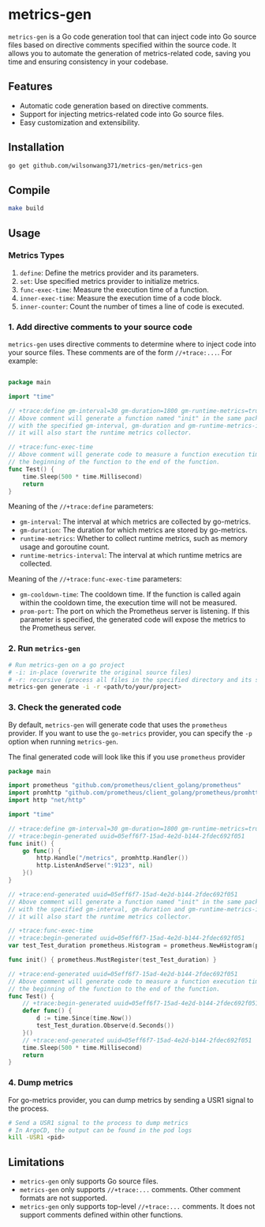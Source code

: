 # metrics-gen

`metrics-gen` is a Go code generation tool that can inject code into Go source files based on directive comments specified within the source code. It allows you to automate the generation of metrics-related code, saving you time and ensuring consistency in your codebase.

## Features

- Automatic code generation based on directive comments.
- Support for injecting metrics-related code into Go source files.
- Easy customization and extensibility.

## Installation

```bash
go get github.com/wilsonwang371/metrics-gen/metrics-gen
```

## Compile

```bash
make build
```

## Usage

### Metrics Types

1. `define`: Define the metrics provider and its parameters.
2. `set`: Use specified metrics provider to initialize metrics.
3. `func-exec-time`: Measure the execution time of a function.
4. `inner-exec-time`: Measure the execution time of a code block.
5. `inner-counter`: Count the number of times a line of code is executed.


### 1. Add directive comments to your source code

`metrics-gen` uses directive comments to determine where to inject code into your source files. These comments are of the form `//+trace:...`. For example:

```go

package main

import "time"

// +trace:define gm-interval=30 gm-duration=1800 gm-runtime-metrics=true gm-runtime-metrics-interval=60
// Above comment will generate a function named "init" in the same package. It will initialize the metrics
// with the specified gm-interval, gm-duration and gm-runtime-metrics-interval. If gm-runtime-metricsis set to true,
// it will also start the runtime metrics collector.

// +trace:func-exec-time
// Above comment will generate code to measure a function execution time. It will measure the time from
// the beginning of the function to the end of the function.
func Test() {
	time.Sleep(500 * time.Millisecond)
	return
}


```

Meaning of the `//+trace:define` parameters:

- `gm-interval`: The interval at which metrics are collected by go-metrics.
- `gm-duration`: The duration for which metrics are stored by go-metrics.
- `runtime-metrics`: Whether to collect runtime metrics, such as memory usage and goroutine count.
- `runtime-metrics-interval`: The interval at which runtime metrics are collected.

Meaning of the `//+trace:func-exec-time` parameters:

- `gm-cooldown-time`: The cooldown time. If the function is called again within the cooldown time, the execution time will not be measured.
- `prom-port`: The port on which the Prometheus server is listening. If this parameter is specified, the generated code will expose the metrics to the Prometheus server.
### 2. Run `metrics-gen`

```bash
# Run metrics-gen on a go project
# -i: in-place (overwrite the original source files)
# -r: recursive (process all files in the specified directory and its subdirectories)
metrics-gen generate -i -r <path/to/your/project>

```

### 3. Check the generated code

By default, `metrics-gen` will generate code that uses the `prometheus` provider. If you want to use the `go-metrics` provider, you can specify the `-p` option when running `metrics-gen`.

The final generated code will look like this if you use `prometheus` provider

```go
package main

import prometheus "github.com/prometheus/client_golang/prometheus"
import promhttp "github.com/prometheus/client_golang/prometheus/promhttp"
import http "net/http"

import "time"

// +trace:define gm-interval=30 gm-duration=1800 gm-runtime-metrics=true gm-runtime-metrics-interval=60
// +trace:begin-generated uuid=05eff6f7-15ad-4e2d-b144-2fdec692f051
func init() {
	go func() {
		http.Handle("/metrics", promhttp.Handler())
		http.ListenAndServe(":9123", nil)
	}()
}

// +trace:end-generated uuid=05eff6f7-15ad-4e2d-b144-2fdec692f051
// Above comment will generate a function named "init" in the same package. It will initialize the metrics
// with the specified gm-interval, gm-duration and gm-runtime-metrics-interval. If gm-runtime-metricsis set to true,
// it will also start the runtime metrics collector.

// +trace:func-exec-time
// +trace:begin-generated uuid=05eff6f7-15ad-4e2d-b144-2fdec692f051
var test_Test_duration prometheus.Histogram = prometheus.NewHistogram(prometheus.HistogramOpts{Name: "test_Test_duration", Help: "test_Test_duration"})

func init() { prometheus.MustRegister(test_Test_duration) }

// +trace:end-generated uuid=05eff6f7-15ad-4e2d-b144-2fdec692f051
// Above comment will generate code to measure a function execution time. It will measure the time from
// the beginning of the function to the end of the function.
func Test() {
	// +trace:begin-generated uuid=05eff6f7-15ad-4e2d-b144-2fdec692f051
	defer func() {
		d := time.Since(time.Now())
		test_Test_duration.Observe(d.Seconds())
	}()
	// +trace:end-generated uuid=05eff6f7-15ad-4e2d-b144-2fdec692f051
	time.Sleep(500 * time.Millisecond)
	return
}

```

### 4. Dump metrics

For go-metrics provider, you can dump metrics by sending a USR1 signal to the process.

```bash
# Send a USR1 signal to the process to dump metrics
# In ArgoCD, the output can be found in the pod logs
kill -USR1 <pid>

```

## Limitations

- `metrics-gen` only supports Go source files.
- `metrics-gen` only supports `//+trace:...` comments. Other comment formats are not supported.
- `metrics-gen` only supports top-level `//+trace:...` comments. It does not support comments defined within other functions.
